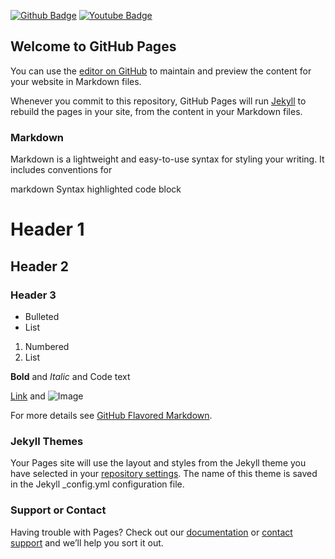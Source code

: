 [![Github Badge](https://img.shields.io/badge/-Telegram-000?style=flat-square&logo=Telegram&logoColor=white&link=https://t.me/botsnewsbr)](https://t.me/botsnewsbr)
[![Youtube Badge](https://img.shields.io/badge/-YouTube-ff0000?style=flat-square&labelColor=ff0000&logo=youtube&logoColor=white&link=https://youtube.com/channel/UCeQmH_pju8ze7PVRRP3lx6w)](https://youtube.com/channel/UCeQmH_pju8ze7PVRRP3lx6w)


## Welcome to GitHub Pages

You can use the [editor on GitHub](https://github.com/repositorybr/Repositorybr.github.io/edit/main/README.md) to maintain and preview the content for your website in Markdown files.

Whenever you commit to this repository, GitHub Pages will run [Jekyll](https://jekyllrb.com/) to rebuild the pages in your site, from the content in your Markdown files.

### Markdown

Markdown is a lightweight and easy-to-use syntax for styling your writing. It includes conventions for

markdown
Syntax highlighted code block

# Header 1
## Header 2
### Header 3

- Bulleted
- List

1. Numbered
2. List

**Bold** and _Italic_ and Code text

[Link](url) and ![Image](src)


For more details see [GitHub Flavored Markdown](https://guides.github.com/features/mastering-markdown/).

### Jekyll Themes

Your Pages site will use the layout and styles from the Jekyll theme you have selected in your [repository settings](https://github.com/repositorybr/Repositorybr.github.io/settings/pages). The name of this theme is saved in the Jekyll _config.yml configuration file.

### Support or Contact

Having trouble with Pages? Check out our [documentation](https://docs.github.com/categories/github-pages-basics/) or [contact support](https://support.github.com/contact) and we’ll help you sort it out.
